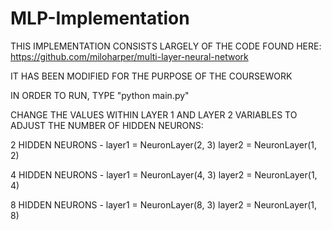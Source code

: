 # MLP-Implementation

THIS IMPLEMENTATION CONSISTS LARGELY OF THE CODE FOUND HERE: https://github.com/miloharper/multi-layer-neural-network

IT HAS BEEN MODIFIED FOR THE PURPOSE OF THE COURSEWORK

IN ORDER TO RUN, TYPE "python main.py"

CHANGE THE VALUES WITHIN LAYER 1 AND LAYER 2 VARIABLES TO ADJUST THE NUMBER OF HIDDEN NEURONS:

2 HIDDEN NEURONS - 
layer1 = NeuronLayer(2, 3)
layer2 = NeuronLayer(1, 2)

4 HIDDEN NEURONS - 
layer1 = NeuronLayer(4, 3)
layer2 = NeuronLayer(1, 4)

8 HIDDEN NEURONS - 
layer1 = NeuronLayer(8, 3)
layer2 = NeuronLayer(1, 8)
